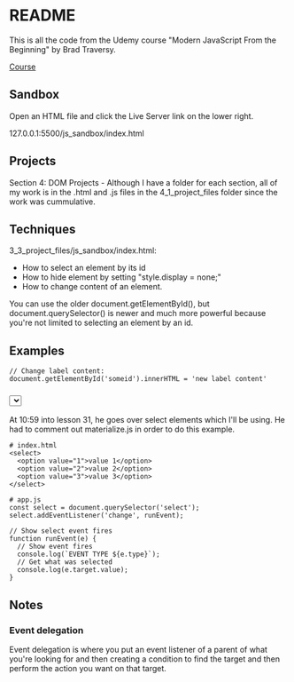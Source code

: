 # README

This is all the code from the Udemy course "Modern JavaScript From the Beginning" by Brad Traversy.

[Course](https://www.udemy.com/course/modern-javascript-from-the-beginning/learn/lecture/8757064#overview)

## Sandbox

Open an HTML file and click the Live Server link on the lower right.

127.0.0.1:5500/js_sandbox/index.html

## Projects

Section 4: DOM Projects - Although I have a folder for each section, all of my work is in the .html and .js files in the 4_1_project_files folder since the work was cummulative.

## Techniques

3_3_project_files/js_sandbox/index.html:

- How to select an element by its id
- How to hide element by setting "style.display = none;"
- How to change content of an element.

You can use the older document.getElementById(), but document.querySelector() is newer and much more powerful because you're not limited to selecting an element by an id.

## Examples

    // Change label content:
    document.getElementById('someid').innerHTML = 'new label content'

### <select> elements

At 10:59 into lesson 31, he goes over select elements which I'll be using.  He had to comment out materialize.js in order to do this example.

    # index.html
    <select>
      <option value="1">value 1</option>
      <option value="2">value 2</option>
      <option value="3">value 3</option>
    </select>

    # app.js
    const select = document.querySelector('select');
    select.addEventListener('change', runEvent);

    // Show select event fires
    function runEvent(e) {
      // Show event fires
      console.log(`EVENT TYPE ${e.type}`);
      // Get what was selected
      console.log(e.target.value);
    }

## Notes

### Event delegation

Event delegation is where you put an event listener of a parent of what you're looking for and then creating a condition to find the target and then perform the action you want on that target.